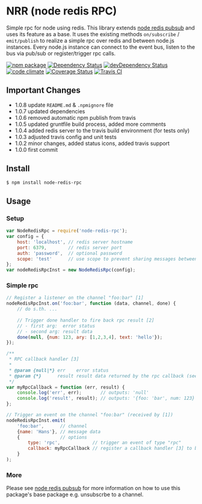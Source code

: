 # NRR (node redis RPC)

Simple rpc for node using redis. This library extends [node redis pubsub](https://www.npmjs.com/package/node-redis-pubsub)
and uses its feature as a base. It uses the existing methods `on/subscribe` / `emit/publish` to realize a simple rpc
over redis and between node.js instances. Every node.js instance can connect to the event bus, listen to the bus via
pub/sub or register/trigger rpc calls.


[![npm package](https://img.shields.io/npm/v/node-redis-rpc.svg?style=flat-square)](https://www.npmjs.org/package/node-redis-rpc)
[![Dependency Status](https://david-dm.org/Bruce17/node-redis-rpc.svg?style=flat-square)](https://david-dm.org/Bruce17/node-redis-rpc)
[![devDependency Status](https://david-dm.org/Bruce17/node-redis-rpc/dev-status.svg?style=flat-square)](https://david-dm.org/Bruce17/node-redis-rpc#info=devDependencies)
[![code climate](https://img.shields.io/codeclimate/github/Bruce17/node-redis-rpc.svg?style=flat-square)](https://codeclimate.com/github/Bruce17/node-redis-rpc)
[![Coverage Status](https://coveralls.io/repos/github/Bruce17/node-redis-rpc/badge.svg?branch=master)](https://coveralls.io/github/Bruce17/node-redis-rpc?branch=master)
[![Travis CI](https://travis-ci.org/Bruce17/node-redis-rpc.svg?style=flat-square)](https://travis-ci.org/Bruce17/node-redis-rpc)


## Important Changes
- 1.0.8 update `README.md` & `.npmignore` file
- 1.0.7 updated dependencies
- 1.0.6 removed automatic npm publish from travis
- 1.0.5 updated gruntfile build process, added more comments
- 1.0.4 added redis server to the travis build environment (for tests only)
- 1.0.3 adjusted travis config and unit tests
- 1.0.2 minor changes, added status icons, added travis support
- 1.0.0 first commit


## Install

```bash
$ npm install node-redis-rpc
```

## Usage
### Setup

```javascript
var NodeRedisRpc = require('node-redis-rpc');
var config = {
    host: 'localhost', // redis server hostname
    port: 6379,        // redis server port
    auth: 'password',  // optional password
    scope: 'test'      // use scope to prevent sharing messages between "node redis rpc"
};
var nodeRedisRpcInst = new NodeRedisRpc(config);
```

### Simple rpc

```javascript
// Register a listener on the channel "foo:bar" [1]
nodeRedisRpcInst.on('foo:bar', function (data, channel, done) {
    // do s.th. ...
    
    // Trigger done handler to fire back rpc result [2]
    // - first arg:  error status
    // - second arg: result data
    done(null, {num: 123, ary: [1,2,3,4], text: 'hello'});
});

/**
 * RPC callback handler [3]
 *
 * @param {null|*} err    error status
 * @param {*}      result result data returned by the rpc callback (see [2])
 */
var myRpcCallback = function (err, result) {
    console.log('err', err);       // outputs: 'null'
    console.log('result', result); // outputs: '{foo: 'bar', num: 123}'
};

// Trigger an event on the channel "foo:bar" (received by [1])
nodeRedisRpcInst.emit(
    'foo:bar',      // channel
    {name: 'Hans'}, // message data
    {               // options
        type: 'rpc',            // trigger an event of type "rpc"
        callback: myRpcCallback // register a callback handler [3] to be executed when the rpc result returns
    }
);
```

### More

Please see [node redis pubsub](https://www.npmjs.com/package/node-redis-pubsub) for more information on how to use
this package's base package e.g. unsubscrbe to a channel.
